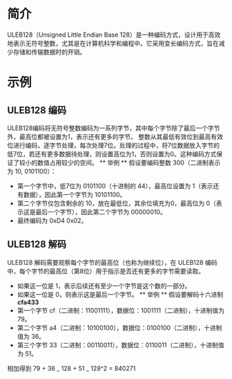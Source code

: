 # 简介

ULEB128（Unsigned Little Endian Base 128）是一种编码方式，设计用于高效地表示无符号整数，尤其是在计算机科学和编程中。它采用变长编码方式，旨在减少存储和传输数据时的开销。

# 示例

## ULEB128 编码

ULEB128编码将无符号整数编码为一系列字节，其中每个字节除了最后一个字节外，最高位都被设置为1，表示还有更多的字节。
整数从其最低有效位到最高有效位进行编码，逐字节处理，每次处理7位。处理的过程中，将7位数据放入字节的低7位，若还有更多数据待处理，则设置高位为1，否则设置为0。这种编码方式保证了较小的数值占用较少的空间。
** 举例 **
假设要编码整数 300（二进制表示为 10, 0101100）：

- 第一个字节中，低7位为 0101100（十进制的 44），最高位设置为 1（表示还有数据），因此第一个字节为 10101100。
- 第二个字节仅包含剩余的 10，放在最低位，其余位填充为0，最高位为 0（表示这是最后一个字节），因此第二个字节为 00000010。
- 最终编码为 0xD4 0x02。

## ULEB128 解码

ULEB128 解码需要观察每个字节的最高位（也称为继续位），在 ULEB128 编码中，每个字节的最高位（第8位）用于指示是否还有更多的字节需要读取。

- 如果这一位是 1，表示后续还有至少一个字节是这个数的一部分。
- 如果这一位是 0，则表示这是最后一个字节。
  ** 举例 **
  假设要解码十六进制 **cfa433**
- 第一个字节 cf（二进制：11001111），数据位：1001111（二进制），十进制值为 79。
- 第二个字节 a4（二进制：10100100），数据位：0100100（二进制），十进制值为 36。
- 第三个字节 33（二进制：00110011），数据位：0110011（二进制），十进制值为 51。

相加得到 79 + 36 _ 128 + 51 _ 128^2 = 840271
